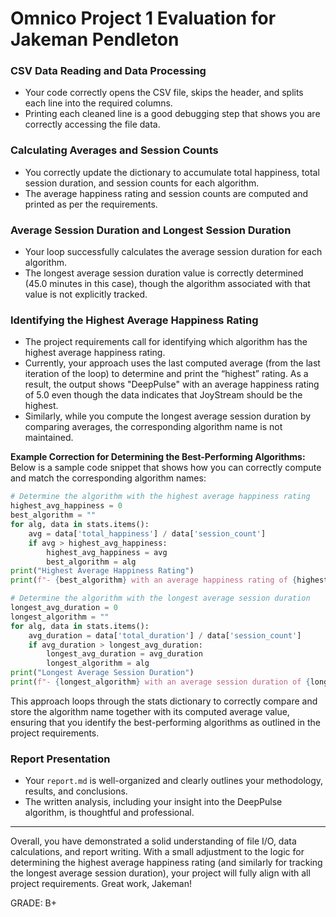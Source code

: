 # Omnico Project 1 Evaluation for Jakeman Pendleton

### CSV Data Reading and Data Processing

- Your code correctly opens the CSV file, skips the header, and splits each line into the required columns.
- Printing each cleaned line is a good debugging step that shows you are correctly accessing the file data.

### Calculating Averages and Session Counts

- You correctly update the dictionary to accumulate total happiness, total session duration, and session counts for each algorithm.
- The average happiness rating and session counts are computed and printed as per the requirements.

### Average Session Duration and Longest Session Duration

- Your loop successfully calculates the average session duration for each algorithm.
- The longest average session duration value is correctly determined (45.0 minutes in this case), though the algorithm associated with that value is not explicitly tracked.

### Identifying the Highest Average Happiness Rating

- The project requirements call for identifying which algorithm has the highest average happiness rating.
- Currently, your approach uses the last computed average (from the last iteration of the loop) to determine and print the “highest” rating. As a result, the output shows "DeepPulse" with an average happiness rating of 5.0 even though the data indicates that JoyStream should be the highest.
- Similarly, while you compute the longest average session duration by comparing averages, the corresponding algorithm name is not maintained.

**Example Correction for Determining the Best-Performing Algorithms:**  
Below is a sample code snippet that shows how you can correctly compute and match the corresponding algorithm names:

```python
# Determine the algorithm with the highest average happiness rating
highest_avg_happiness = 0
best_algorithm = ""
for alg, data in stats.items():
    avg = data['total_happiness'] / data['session_count']
    if avg > highest_avg_happiness:
        highest_avg_happiness = avg
        best_algorithm = alg
print("Highest Average Happiness Rating")
print(f"- {best_algorithm} with an average happiness rating of {highest_avg_happiness}")

# Determine the algorithm with the longest average session duration
longest_avg_duration = 0
longest_algorithm = ""
for alg, data in stats.items():
    avg_duration = data['total_duration'] / data['session_count']
    if avg_duration > longest_avg_duration:
        longest_avg_duration = avg_duration
        longest_algorithm = alg
print("Longest Average Session Duration")
print(f"- {longest_algorithm} with an average session duration of {longest_avg_duration} minutes")
```

This approach loops through the stats dictionary to correctly compare and store the algorithm name together with its computed average value, ensuring that you identify the best-performing algorithms as outlined in the project requirements.

### Report Presentation

- Your `report.md` is well-organized and clearly outlines your methodology, results, and conclusions.
- The written analysis, including your insight into the DeepPulse algorithm, is thoughtful and professional.

---

Overall, you have demonstrated a solid understanding of file I/O, data calculations, and report writing. With a small adjustment to the logic for determining the highest average happiness rating (and similarly for tracking the longest average session duration), your project will fully align with all project requirements. Great work, Jakeman!

GRADE: B+
